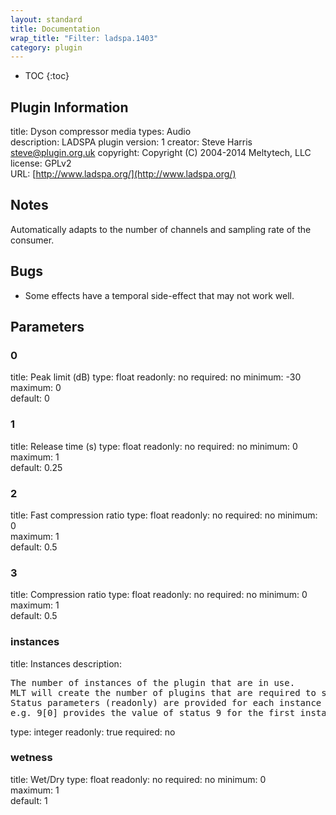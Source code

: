 ```yaml
---
layout: standard
title: Documentation
wrap_title: "Filter: ladspa.1403"
category: plugin
---
```

* TOC
{:toc}

## Plugin Information

title: Dyson compressor
media types:
Audio  
description: LADSPA plugin
version: 1
creator: Steve Harris <steve@plugin.org.uk>
copyright: Copyright (C) 2004-2014 Meltytech, LLC  
license: GPLv2  
URL: [http://www.ladspa.org/](http://www.ladspa.org/)  

## Notes

Automatically adapts to the number of channels and sampling rate of the consumer.

## Bugs

* Some effects have a temporal side-effect that may not work well.


## Parameters

### 0

title: Peak limit (dB)  type: float
readonly: no
required: no
minimum: -30  
maximum: 0  
default: 0  

### 1

title: Release time (s)  type: float
readonly: no
required: no
minimum: 0  
maximum: 1  
default: 0.25  

### 2

title: Fast compression ratio  type: float
readonly: no
required: no
minimum: 0  
maximum: 1  
default: 0.5  

### 3

title: Compression ratio  type: float
readonly: no
required: no
minimum: 0  
maximum: 1  
default: 0.5  

### instances

title: Instances  description:
<pre>
The number of instances of the plugin that are in use.
MLT will create the number of plugins that are required to support the number of audio channels.
Status parameters (readonly) are provided for each instance and are accessed by specifying the instance number after the identifier (starting at zero).
e.g. 9[0] provides the value of status 9 for the first instance.
</pre>
type: integer
readonly: true
required: no

### wetness

title: Wet/Dry  type: float
readonly: no
required: no
minimum: 0  
maximum: 1  
default: 1  

